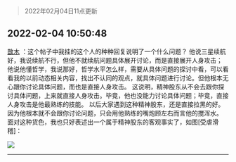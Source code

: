 > 2022年02月04日11点更新
<link rel="stylesheet" href="https://cdn.jsdelivr.net/gh/taotie6/sampleJSON@main/css/photo_show.css">
<meta name="referrer" content="no-referrer" />


 ## 2022-02-04 10:50:48 

 [㪚木](https://www.coolapk.com/feed/33296698?shareKey=ZDhiNjg5NzIyYTg4NjFmYzk2ZDQ~) ：这个帖子中我挂的这个人的种种回复说明了一个什么问题？
他说三星续航好，我说续航不行，但他不就续航问题具体展开讨论，而是直接展开人身攻击；
他说他懂哲学，我说那好，哲学水平怎么样，需要从具体问题的探讨中看，可以看看我的以前动态相关内容，找出不认同的观点，就具体问题进行讨论<!--break-->。但他根本无心跟你讨论具体问题，而也是直接人身攻击。
这说明，精神股东从不会去跟你探讨具体问题，上来就直接人身攻击。毕竟，他也没能力讨论具体问题；毕竟，直接人身攻击是他最熟练的技能。
以后大家遇到这种精神股东，还是直接拉黑的好。因为他根本就不会跟你讨论问题，只会用他熟练的嘴炮顾左右而言他的搅浑水。
面对这种货色，我也只好表述出一个属于精神股东的客观事实了，如图[受虐滑稽]： 

<div class="album">
<img class="img-item" src="http://image.coolapk.com/feed/2022/0204/10/1081091_1edcd4aa_3047_5666_286@1080x971.png" />
</div>

 ------- 

